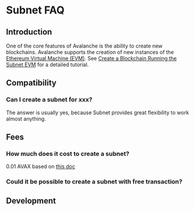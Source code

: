 # Subnet FAQ

## Introduction

One of the core features of Avalanche is the ability to create new blockchains. Avalanche supports the creation of new instances of the [Ethereum Virtual Machine (EVM)](../../../../learn/platform-overview/README.md#contract-chain-c-chain). See [Create a Blockchain Running the Subnet EVM](create-evm-blockchain.md) for a detailed tutorial.


## Compatibility

### Can I create a subnet for xxx?

The answer is usually yes, because Subnet provides great flexibility to work almost anything.


## Fees

### How much does it cost to create a subnet?

0.01 AVAX based on [this doc](../../../../learn/platform-overview/transaction-fees.md#fee-schedule)

### Could it be possible to create a subnet with free transaction?


## Development




